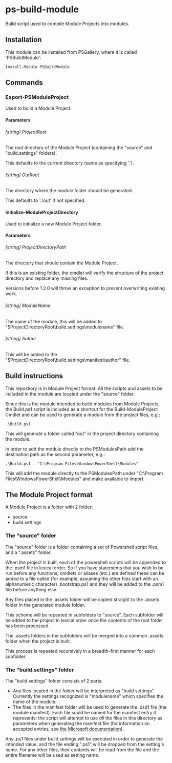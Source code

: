 # ps-build-module
Build script used to compile Module Projects into modules.

## Installation

This module can be installed from PSGallery, where it is called 'PSBuildModule':

`Install-Module PSBuildModule`

## Commands

### Export-PSModuleProject
Used to build a Module Project.

#### Parameters

###### [string] ProjectRoot
The root directory of the Module Project (containing the "source" and "build.settings" folders).

This defaults to the current directory (same as specifying '.').

###### [string] OutRoot
The directory where the module folder should be generated.

This defaults to './out' if not specified.

#### Initialize-ModuleProjectDirectory
Used to initialize a new Module Project folder.

#### Parameters

###### [string] ProjectDirectoryPath
The directory that should contain the Module Project.

If this is an existing folder, the cmdlet will verify the structure of the project directory and replace any missing files.

Versions before 1.2.0 will throw an exception to prevent overwriting existing work.

###### [string] ModuleName
The name of the module, this will be added to "$ProjectDirectoryRoot\build.settings\modulename" file.


###### [string] Author
This will be added to the "$ProjectDirectoryRoot\build.settings\manifest\author" file.


## Build instructions
This repostiory is in Module Project format. All the scripts and assets to be included in the module are located under the "source" folder.

Since this is the module intended to build modules from Module Projects, the Build.ps1 script is included as a shortcut for the Build-ModuleProject Cmdlet and can be used to generate a module from the project files, e.g.:

`.\Build.ps1`

This will generate a folder called "out" in the project directory containing the module.

In order to add the module directly to the PSModulesPath add the destination path as the second parameter, e.g.:

`.\Build.ps1 . "C:\Program Files\WindowsPowerShell\Modules"`

This will add the module directly to the PSModulesPath under "C:\Program Files\WindowsPowerShell\Modules" and make available to import.

## The Module Project format

A Module Project is a folder with 2 folder:
* source
* build.settings

### The "source" folder
The "source" folder is a folder containing a set of Powershell script files, and a ".assets" folder.

When the project is built, each of the powershell scripts will be appended to the .psm1 file in lexical order. So if you have statements that you wish to be run before any functions, cmdlets or aliases (etc.) are defined these can be added to a file called (for example, assuming the other files start with an alphanumeric character) .bootstrap.ps1 and they will be added to the .psm1 file before anything else.

Any files placed in the .assets folder will be copied straight to the .assets folder in the generated module folder.

This scheme will be repeated in subfolders to "source". Each subfolder will be added to the project in lexical order once the contents of the root folder has been processed.

The .assets folders in the subfolders will be merged into a common .assets folder when the project is built.

This process is repeated recursively in a breadth-first manner for each subfolder.

### The "build.settings" folder
The "build.settings" folder consists of 2 parts:
* Any files located in the folder will be interpreted as "build settings". Currently the settings recognized is "modulename" which specifies the name of the module.
* The files in the manifest folder will be used to generate the .psd1 file (the module manifest). Each file sould be named for the manifest entry it represents: the script will attempt to use *all* the files in this directory as parameters when generating the manifest file (for information on accepted entries, see [the Microsoft documentation](https://docs.microsoft.com/sv-se/powershell/scripting/developer/module/how-to-write-a-powershell-module-manifest?view=powershell-7)).

Any .ps1 files under build.settings will be executed in order to generate the intended value, and the file ending ".ps1" will be dropped from the setting's name. For any other files, their contents will be read from the file and the entire filename will be used as setting name.
